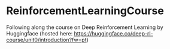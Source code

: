 # ReinforcementLearningCourse
Following along the course on Deep Reinforcement Learning by Huggingface (hosted here: https://huggingface.co/deep-rl-course/unit0/introduction?fw=pt)
